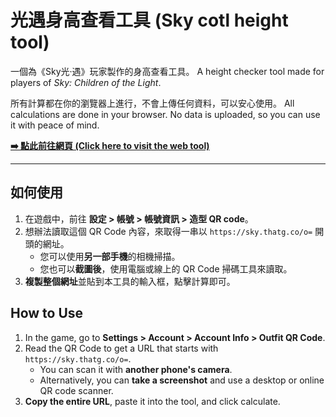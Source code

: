 # 光遇身高查看工具 (Sky cotl height tool)

一個為《Sky光·遇》玩家製作的身高查看工具。
A height checker tool made for players of *Sky: Children of the Light*.

所有計算都在你的瀏覽器上進行，不會上傳任何資料，可以安心使用。
All calculations are done in your browser. No data is uploaded, so you can use it with peace of mind.

[**➡️ 點此前往網頁 (Click here to visit the web tool)**](https://dream10325.github.io/sky-cotl-height-tool/)

---

## 如何使用

1.  在遊戲中，前往 **設定 > 帳號 > 帳號資訊 > 造型 QR code**。
2.  想辦法讀取這個 QR Code 內容，來取得一串以 `https://sky.thatg.co/o=` 開頭的網址。
    * 您可以使用**另一部手機**的相機掃描。
    * 您也可以**截圖後**，使用電腦或線上的 QR Code 掃碼工具來讀取。
3.  **複製整個網址**並貼到本工具的輸入框，點擊計算即可。

## How to Use

1.  In the game, go to **Settings > Account > Account Info > Outfit QR Code**.
2.  Read the QR Code to get a URL that starts with `https://sky.thatg.co/o=`.
    * You can scan it with **another phone's camera**.
    * Alternatively, you can **take a screenshot** and use a desktop or online QR code scanner.
3.  **Copy the entire URL**, paste it into the tool, and click calculate.
